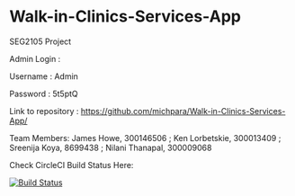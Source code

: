 # Walk-in-Clinics-Services-App
SEG2105 Project

Admin Login :

Username : Admin

Password : 5t5ptQ

Link to repository : https://github.com/michpara/Walk-in-Clinics-Services-App/

Team Members:
 James Howe, 300146506 
  ; Ken Lorbetskie, 300013409
  ; Sreenija Koya, 8699438
  ; Nilani Thanapal, 300009068



Check CircleCI Build Status Here:

[![Build Status](https://circleci.com/gh/michpara/Walk-in-Clinics-Services-App/tree/master.svg?style=svg)](https://circleci.com/gh/michpara/Walk-in-Clinics-Services-App/tree/master)


 
